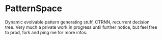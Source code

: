 # PatternSpace
Dynamic evolvable pattern generating stuff, CTRNN, recurrent decision tree. Very much a private work in progress until further notice, but feel free to prod, fork and ping me for more infos.
